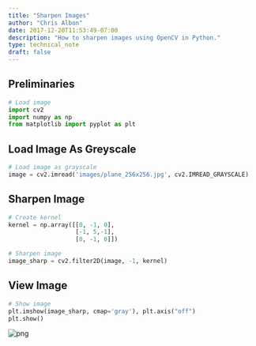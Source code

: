 ```yaml
---
title: "Sharpen Images"
author: "Chris Albon"
date: 2017-12-20T11:53:49-07:00
description: "How to sharpen images using OpenCV in Python."
type: technical_note
draft: false
---
```

## Preliminaries


```python
# Load image
import cv2
import numpy as np
from matplotlib import pyplot as plt
```

## Load Image As Greyscale


```python
# Load image as grayscale
image = cv2.imread('images/plane_256x256.jpg', cv2.IMREAD_GRAYSCALE)
```

## Sharpen Image


```python
# Create kernel
kernel = np.array([[0, -1, 0], 
                   [-1, 5,-1], 
                   [0, -1, 0]])

# Sharpen image
image_sharp = cv2.filter2D(image, -1, kernel)
```

## View Image


```python
# Show image
plt.imshow(image_sharp, cmap='gray'), plt.axis("off")
plt.show()
```


![png](sharpen_images_8_0.png)

